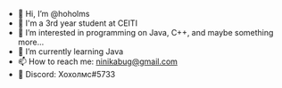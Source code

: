 - 👋 Hi, I’m @hoholms
- 📖 I'm a 3rd year student at CEITI
- 👀 I’m interested in programming on Java, C++, and maybe something more...
- 🌱 I’m currently learning Java
- 📫 How to reach me: ninikabug@gmail.com
- 📱 Discord: Хохолмс#5733

<!---
hoholms/hoholms is a ✨ special ✨ repository because its `README.md` (this file) appears on your GitHub profile.
You can click the Preview link to take a look at your changes.
--->
